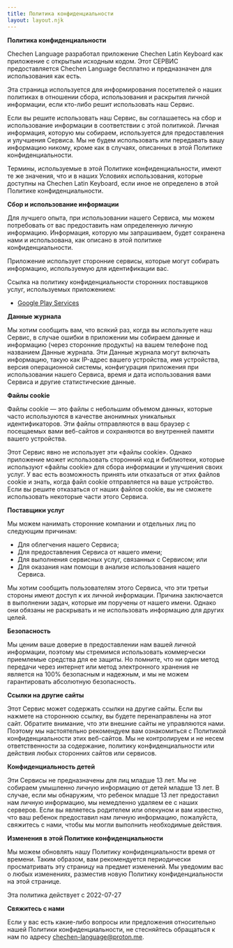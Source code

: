 ```yaml
---
title: Политика конфиденциальности
layout: layout.njk
---
```


**Политика конфиденциальности**

Chechen Language разработал приложение Chechen Latin Keyboard как приложение с открытым исходным кодом. Этот СЕРВИС предоставляется Chechen Language бесплатно и предназначен для использования как есть.

Эта страница используется для информирования посетителей о наших политиках в отношении сбора, использования и раскрытия личной информации, если кто-либо решит использовать наш Сервис.

Если вы решите использовать наш Сервис, вы соглашаетесь на сбор и использование информации в соответствии с этой политикой. Личная информация, которую мы собираем, используется для предоставления и улучшения Сервиса. Мы не будем использовать или передавать вашу информацию никому, кроме как в случаях, описанных в этой Политике конфиденциальности.

Термины, используемые в этой Политике конфиденциальности, имеют те же значения, что и в наших Условиях использования, которые доступны на Chechen Latin Keyboard, если иное не определено в этой Политике конфиденциальности.

**Сбор и использование информации**

Для лучшего опыта, при использовании нашего Сервиса, мы можем потребовать от вас предоставить нам определенную личную информацию. Информация, которую мы запрашиваем, будет сохранена нами и использована, как описано в этой политике конфиденциальности.

Приложение использует сторонние сервисы, которые могут собирать информацию, используемую для идентификации вас.

Ссылка на политику конфиденциальности сторонних поставщиков услуг, используемых приложением:

*   [Google Play Services](https://www.google.com/policies/privacy/)

**Данные журнала**

Мы хотим сообщить вам, что всякий раз, когда вы используете наш Сервис, в случае ошибки в приложении мы собираем данные и информацию (через сторонние продукты) на вашем телефоне под названием Данные журнала. Эти Данные журнала могут включать информацию, такую как IP-адрес вашего устройства, имя устройства, версия операционной системы, конфигурация приложения при использовании нашего Сервиса, время и дата использования вами Сервиса и другие статистические данные.

**Файлы cookie**

Файлы cookie — это файлы с небольшим объемом данных, которые часто используются в качестве анонимных уникальных идентификаторов. Эти файлы отправляются в ваш браузер с посещаемых вами веб-сайтов и сохраняются во внутренней памяти вашего устройства.

Этот Сервис явно не использует эти «файлы cookie». Однако приложение может использовать сторонний код и библиотеки, которые используют «файлы cookie» для сбора информации и улучшения своих услуг. У вас есть возможность принять или отказаться от этих файлов cookie и знать, когда файл cookie отправляется на ваше устройство. Если вы решите отказаться от наших файлов cookie, вы не сможете использовать некоторые части этого Сервиса.

**Поставщики услуг**

Мы можем нанимать сторонние компании и отдельных лиц по следующим причинам:

*   Для облегчения нашего Сервиса;
*   Для предоставления Сервиса от нашего имени;
*   Для выполнения сервисных услуг, связанных с Сервисом; или
*   Для оказания нам помощи в анализе использования нашего Сервиса.

Мы хотим сообщить пользователям этого Сервиса, что эти третьи стороны имеют доступ к их личной информации. Причина заключается в выполнении задач, которые им поручены от нашего имени. Однако они обязаны не раскрывать и не использовать информацию для других целей.

**Безопасность**

Мы ценим ваше доверие в предоставлении нам вашей личной информации, поэтому мы стремимся использовать коммерчески приемлемые средства для ее защиты. Но помните, что ни один метод передачи через интернет или метод электронного хранения не является на 100% безопасным и надежным, и мы не можем гарантировать абсолютную безопасность.

**Ссылки на другие сайты**

Этот Сервис может содержать ссылки на другие сайты. Если вы нажмете на стороннюю ссылку, вы будете перенаправлены на этот сайт. Обратите внимание, что эти внешние сайты не управляются нами. Поэтому мы настоятельно рекомендуем вам ознакомиться с Политикой конфиденциальности этих веб-сайтов. Мы не контролируем и не несем ответственности за содержание, политику конфиденциальности или действия любых сторонних сайтов или сервисов.

**Конфиденциальность детей**

Эти Сервисы не предназначены для лиц младше 13 лет. Мы не собираем умышленно личную информацию от детей младше 13 лет. В случае, если мы обнаружим, что ребенок младше 13 лет предоставил нам личную информацию, мы немедленно удаляем ее с наших серверов. Если вы являетесь родителем или опекуном и вам известно, что ваш ребенок предоставил нам личную информацию, пожалуйста, свяжитесь с нами, чтобы мы могли выполнить необходимые действия.

**Изменения в этой Политике конфиденциальности**

Мы можем обновлять нашу Политику конфиденциальности время от времени. Таким образом, вам рекомендуется периодически просматривать эту страницу на предмет изменений. Мы уведомим вас о любых изменениях, разместив новую Политику конфиденциальности на этой странице.

Эта политика действует с 2022-07-27

**Свяжитесь с нами**

Если у вас есть какие-либо вопросы или предложения относительно нашей Политики конфиденциальности, не стесняйтесь обращаться к нам по адресу chechen-language@proton.me.
